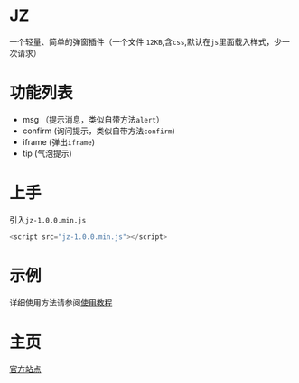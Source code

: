 # JZ
一个轻量、简单的弹窗插件（一个文件 `12KB`,含`css`,默认在`js`里面载入样式，少一次请求）

# 功能列表
 - msg  （提示消息，类似自带方法`alert`）
 - confirm  (询问提示，类似自带方法`confirm`)
 - iframe (弹出`iframe`)
 - tip  (气泡提示)

# 上手

引入`jz-1.0.0.min.js`
```javascript
<script src="jz-1.0.0.min.js"></script>
```

# 示例
详细使用方法请参阅[使用教程](//www.netnr.com/scripts/jz/1.0.0/demo.html "具体使用示例")

# 主页
[官方站点](//www.netnr.com/jz "官方站点")
